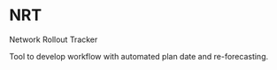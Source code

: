 NRT
===

Network Rollout Tracker


Tool to develop workflow with automated plan date and re-forecasting.


